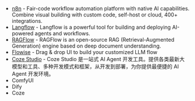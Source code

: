 
- [n8n](https://github.com/n8n-io/n8n) - Fair-code workflow automation platform with native AI capabilities. Combine visual building with custom code, self-host or cloud, 400+ integrations.
- [Langflow](https://github.com/langflow-ai/langflow) - Langflow is a powerful tool for building and deploying AI-powered agents and workflows.
- [RAGFlow](https://github.com/infiniflow/ragflow) - RAGFlow is an open-source RAG (Retrieval-Augmented Generation) engine based on deep document understanding.
- [Flowise](https://github.com/FlowiseAI/Flowise) - Drag & drop UI to build your customized LLM flow
- [Coze Studio](https://github.com/coze-dev/coze-studio/blob/main/README.zh_CN.md) - Coze Studio 是一站式 AI Agent 开发工具。提供各类最新大模型和工具、多种开发模式和框架，从开发到部署，为你提供最便捷的 AI Agent 开发环境。
- ComfyUI
- Dify
- Coze